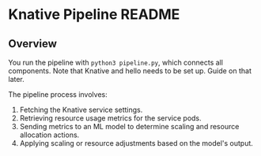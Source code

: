 # Knative Pipeline README

## Overview
You run the pipeline with `python3 pipeline.py`, which connects all components. Note that Knative and hello needs to be set up. Guide on that later.

The pipeline process involves:
1. Fetching the Knative service settings.
2. Retrieving resource usage metrics for the service pods.
3. Sending metrics to an ML model to determine scaling and resource allocation actions.
4. Applying scaling or resource adjustments based on the model's output.